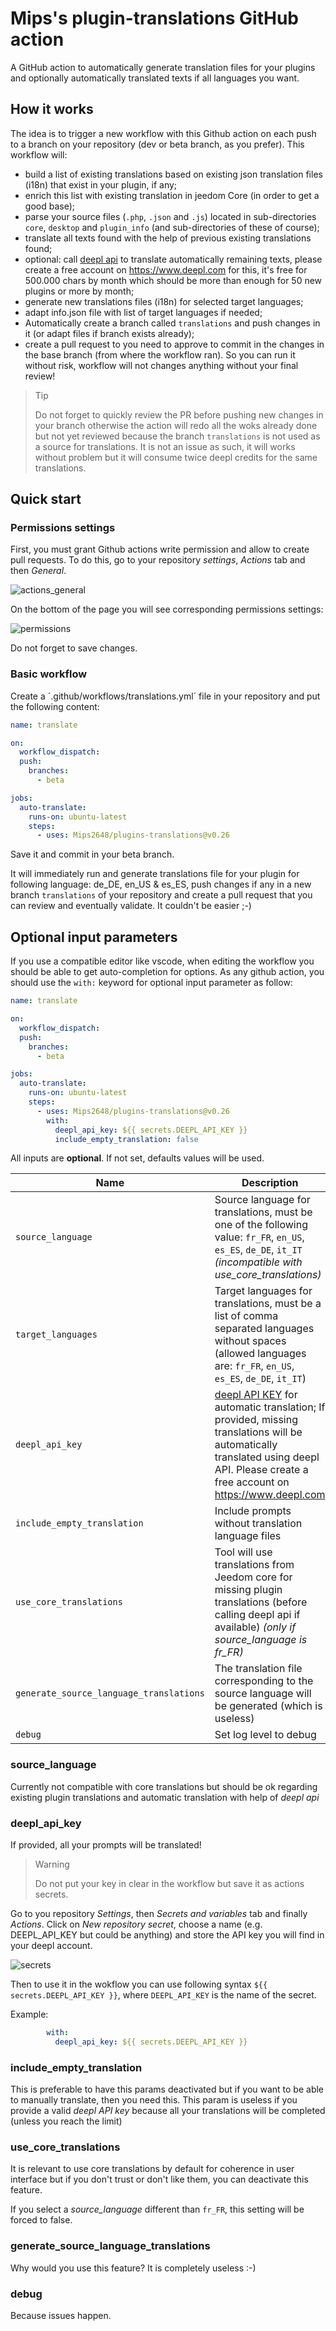 # Mips's plugin-translations GitHub action

A GitHub action to automatically generate translation files for your plugins and optionally automatically translated texts if all languages you want.

## How it works

The idea is to trigger a new workflow with this Github action on each push to a branch on your repository (dev or beta branch, as you prefer).
This workflow will:

- build a list of existing translations based on existing json translation files (i18n) that exist in your plugin, if any;
- enrich this list with existing translation in jeedom Core (in order to get a good base);
- parse your source files (`.php`, `.json` and `.js`) located in sub-directories `core`, `desktop` and `plugin_info` (and sub-directories of these of course);
- translate all texts found with the help of previous existing translations found;
- optional: call [deepl api](https://www.deepl.com) to translate automatically remaining texts, please create a free account on <https://www.deepl.com> for this, it's free for 500.000 chars by month which should be more than enough for 50 new plugins or more by month;
- generate new translations files (i18n) for selected target languages;
- adapt info.json file with list of target languages if needed;
- Automatically create a branch called `translations` and push changes in it (or adapt files if branch exists already);
- create a pull request to you need to approve to commit in the changes in the base branch (from where the workflow ran). So you can run it without risk, workflow will not changes anything without your final review!

> Tip
>
> Do not forget to quickly review the PR before pushing new changes in your branch otherwise the action will redo all the woks already done but not yet reviewed because the branch `translations` is not used as a source for translations. It is not an issue as such, it will works without problem but it will consume twice deepl credits for the same translations.

## Quick start

### Permissions settings

First, you must grant Github actions write permission and allow to create pull requests. To do this, go to your repository *settings*, *Actions* tab and then *General*.

![actions_general](actions_general.png)

On the bottom of the page you will see corresponding permissions settings:

![permissions](permissions.png)

Do not forget to save changes.

### Basic workflow

Create a ´.github/workflows/translations.yml´ file in your repository and put the following content:

```YAML
name: translate

on:
  workflow_dispatch:
  push:
    branches:
      - beta

jobs:
  auto-translate:
    runs-on: ubuntu-latest
    steps:
      - uses: Mips2648/plugins-translations@v0.26
```

Save it and commit in your beta branch.

It will immediately run and generate translations file for your plugin for following language: de_DE, en_US & es_ES, push changes if any in a new branch `translations` of your repository and create a pull request that you can review and eventually validate. It couldn't be easier ;-)

## Optional input parameters

If you use a compatible editor like vscode, when editing the workflow you should be able to get auto-completion for options.
As any github action, you should use the `with:` keyword for optional input parameter as follow:

```YAML
name: translate

on:
  workflow_dispatch:
  push:
    branches:
      - beta

jobs:
  auto-translate:
    runs-on: ubuntu-latest
    steps:
      - uses: Mips2648/plugins-translations@v0.26
        with:
          deepl_api_key: ${{ secrets.DEEPL_API_KEY }}
          include_empty_translation: false
```

All inputs are **optional**. If not set, defaults values will be used.

| Name | Description | type | Default |
| --- | --- | --- | --- |
| `source_language` | Source language for translations, must be one of the following value: `fr_FR`, `en_US`, `es_ES`, `de_DE`, `it_IT` *(incompatible with use_core_translations)* | `string` | `fr_FR` |
| `target_languages` | Target languages for translations, must be a list of comma separated languages without spaces (allowed languages are: `fr_FR`, `en_US`, `es_ES`, `de_DE`, `it_IT`) | `string` | `en_US,es_ES,de_DE` |
| `deepl_api_key` | [deepl API KEY](https://www.deepl.com) for automatic translation; If provided, missing translations will be automatically translated using deepl API. Please create a free account on <https://www.deepl.com> | `string` | '' |
| `include_empty_translation` | Include prompts without translation language files | `boolean` | `true` |
| `use_core_translations` | Tool will use translations from Jeedom core for missing plugin translations (before calling deepl api if available) *(only if source_language is fr_FR)* | `boolean` | `true` |
| `generate_source_language_translations` | The translation file corresponding to the source language will be generated (which is useless) | `boolean` | `false` |
| `debug` | Set log level to debug | `boolean` | `true` |

### source_language

Currently not compatible with core translations but should be ok regarding existing plugin translations and automatic translation with help of *deepl api*

### deepl_api_key

If provided, all your prompts will be translated!

> Warning
>
> Do not put your key in clear in the workflow but save it as actions secrets.

Go to you repository *Settings*, then *Secrets and variables* tab and finally *Actions*.
Click on *New repository secret*, choose a name (e.g. DEEPL_API_KEY but could be anything) and store the API key you will find in your deepl account.

![secrets](secrets.png)

Then to use it in the wokflow you can use following syntax `${{ secrets.DEEPL_API_KEY }}`, where `DEEPL_API_KEY` is the name of the secret.

Example:

```YAML
        with:
          deepl_api_key: ${{ secrets.DEEPL_API_KEY }}
```

### include_empty_translation

This is preferable to have this params deactivated but if you want to be able to manually translate, then you need this.
This param is useless if you provide a valid *deepl API key* because all your translations will be completed (unless you reach the limit)

### use_core_translations

It is relevant to use core translations by default for coherence in user interface but if you don't trust or don't like them, you can deactivate this feature.

If you select a *source_language* different than `fr_FR`, this setting will be forced to false.

### generate_source_language_translations

Why would you use this feature? It is completely useless :-)

### debug

Because issues happen.
